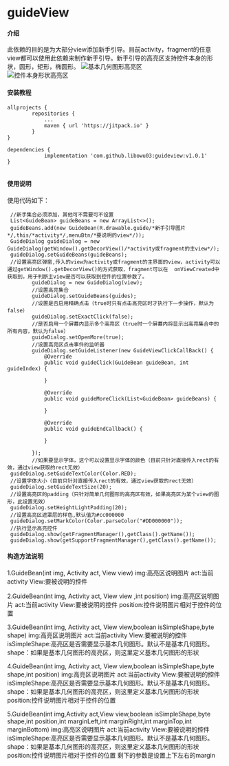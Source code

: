 # guideView

#### 介绍
此依赖的目的是为大部分view添加新手引导。目前activity，fragment的任意view都可以使用此依赖来制作新手引导。新手引导的高亮区支持控件本身的形状，圆形，矩形，椭圆形。
![](https://images.gitee.com/uploads/images/2019/0806/145419_c5ce617d_1951678.gif "基本几何图形高亮区")<br>
![](https://images.gitee.com/uploads/images/2019/0806/145222_ade564b4_1951678.gif "控件本身形状高亮区")

#### 安装教程
```
allprojects {
		repositories {
			...
			maven { url 'https://jitpack.io' }
		}
}

dependencies {
	        implementation 'com.github.libowu03:guideview:v1.0.1'
}
  
```

#### 使用说明
使用代码如下：
```
 //新手集合必须添加，其他可不需要可不设置
 List<GuideBean> guideBeans = new ArrayList<>();
 guideBeans.add(new GuideBean(R.drawable.guide/*新手引导图片*/,this/*activity*/,menuBtn/*要说明的view*/));
 GuideDialog guideDialog = new GuideDialog(getWindow().getDecorView()/*activity或fragment的主view*/);
 guideDialog.setGuideBeans(guideBeans);
 //设置高亮区弹窗,传入的view为activity或fragment的主界面的view，activity可以通过getWindow().getDecorView()的方式获取，fragment可以在  onViewCreated中获取到，用于判断主view是否可以获取到控件的位置参数了。
        guideDialog = new GuideDialog(view);
        //设置高亮集合
        guideDialog.setGuideBeans(guides);
        //设置是否启用精确点击（true时只有点击高亮区时才执行下一步操作，默认为false）
        guideDialog.setExactClick(false);
        //是否启用一个屏幕内显示多个高亮区（true时一个屏幕内将显示出高亮集合中的所有内容，默认为false）
        guideDialog.setOpenMore(true);
        //设置高亮区点击事件的监听器
        guideDialog.setGuideListener(new GuideViewClickCallBack() {
            @Override
            public void guideClick(GuideBean guideBean, int guideIndex) {

            }

            @Override
            public void guideMoreClick(List<GuideBean> guideBeans) {

            }

            @Override
            public void guideEndCallback() {

            }

        });
        //如果要显示字体，这个可以设置显示字体的颜色（目前只针对直接传入rect的有效，通过view获取的rect无效）
 guideDialog.setGuideTextColor(Color.RED);
 //设置字体大小（目前只针对直接传入rect的有效，通过view获取的rect无效）
 guideDialog.setGuideTextSize(20);
 //设置高亮区的padding（只针对简单几何图形的高亮区有效，如果高亮区为某个view的图形，此设置无效）
 guideDialog.setHeightLightPadding(20);
 //设置高亮区遮罩层的样色,默认值为#cc000000
 guideDialog.setMarkColor(Color.parseColor("#DD000000"));
 //执行显示高亮控件
 guideDialog.show(getFragmentManager(),getClass().getName());
 guideDialog.show(getSupportFragmentManager(),getClass().getName());
```

#### 构造方法说明
1.GuideBean(int img, Activity act, View view)
img:高亮区说明图片
act:当前activity
View:要被说明的控件

2.GuideBean(int img, Activity act, View view ,int position)
img:高亮区说明图片
act:当前activity
View:要被说明的控件
position:控件说明图片相对于控件的位置

3.GuideBean(int img, Activity act, View view,boolean isSimpleShape,byte shape)
img:高亮区说明图片
act:当前activity
View:要被说明的控件
isSimpleShape:高亮区是否需要显示基本几何图形。默认不是基本几何图形。
shape：如果是基本几何图形的高亮区，则这里定义基本几何图形的形状

4.GuideBean(int img, Activity act, View view,boolean isSimpleShape,byte shape,int position)
img:高亮区说明图片
act:当前activity
View:要被说明的控件
isSimpleShape:高亮区是否需要显示基本几何图形。默认不是基本几何图形。
shape：如果是基本几何图形的高亮区，则这里定义基本几何图形的形状
position:控件说明图片相对于控件的位置

5.GuideBean(int img,Activity act,View view,boolean isSimpleShape,byte shape,int position,int marginLeft,int marginRight,int marginTop,int marginBottom)
img:高亮区说明图片
act:当前activity
View:要被说明的控件
isSimpleShape:高亮区是否需要显示基本几何图形。默认不是基本几何图形。
shape：如果是基本几何图形的高亮区，则这里定义基本几何图形的形状
position:控件说明图片相对于控件的位置
剩下的参数是设置上下左右的margin
